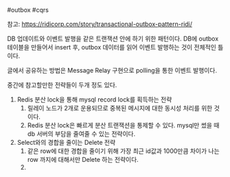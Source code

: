 #outbox #cqrs 

참고: https://ridicorp.com/story/transactional-outbox-pattern-ridi/

DB 업데이트와 이벤트 발행을 같은 트랜잭션 안에 하기 위한 패턴이다. DB에 outbox 테이블을 만들어서 insert 후, outbox 데이터를 읽어 이벤트 발행하는 것이 전체적인 틀이다.

글에서 공유하는 방법은 Message Relay 구현으로 polling을 통한 이벤트 발행이다.

중간에 참고할만한 전략들이 두개 정도 있다.

1. Redis 분산 lock을 통해 mysql record lock를 획득하는 전략
	1. 릴레이 노드가 2개로 운용되므로 중복된 메시지에 대한 동시성 처리를 위한 것이다.
	2. Redis 분산 lock은 빠르게 분산 트랜잭션을 통제할 수 있다. mysql만 썼을 때 db 서버의 부담을 줄여줄 수 있는 전략이다.
2. Select와의 경합을 줄이는 Delete 전략
	1. 같은 row에 대한 경합을 줄이기 위해 가장 최근 id값과 1000만큼 차이가 나는 row 까지에 대해서만 Delete 하는 전략이다.
	2. 